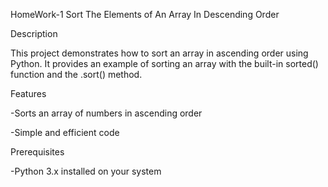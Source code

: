 HomeWork-1 Sort The Elements of An Array In Descending Order

Description

This project demonstrates how to sort an array in ascending order using Python. It provides an example of sorting an array with the built-in sorted() function and the .sort() method.

Features

-Sorts an array of numbers in ascending order

-Simple and efficient code

Prerequisites

-Python 3.x installed on your system
